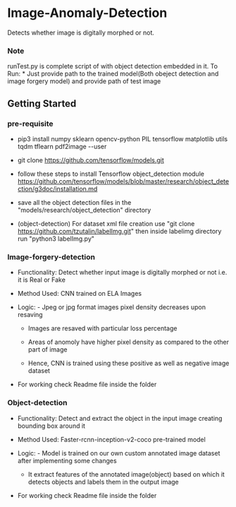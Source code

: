 # Image-Anomaly-Detection

Detects whether image is digitally morphed or not.

### Note

runTest.py is complete script of with object detection embedded in it.
To Run:
	* Just provide path to the trained model(Both obeject detection and image forgery model) and provide path of test image

## Getting Started

### pre-requisite

* pip3 install numpy sklearn opencv-python PIL tensorflow matplotlib utils tqdm tflearn pdf2image --user

* git clone https://github.com/tensorflow/models.git

* follow these steps to install Tensorflow object_detection module https://github.com/tensorflow/models/blob/master/research/object_detection/g3doc/installation.md

* save all the object detection files in the "models/research/object_detection" directory

* (object-detection) For dataset xml file creation use "git clone https://github.com/tzutalin/labelImg.git" then inside labelimg directory run "python3 labelImg.py"

### Image-forgery-detection

* Functionality: Detect whether input image is digitally morphed or not i.e. it is Real or Fake

* Method Used: CNN trained on ELA Images

* Logic: - Jpeg or jpg format images pixel density decreases upon resaving

	* Images are resaved with particular loss percentage
	
	* Areas of anomoly have higher pixel density as compared to the other part of image
	
	* Hence, CNN is trained using these positive as well as negative image dataset 
	
* For working check Readme file inside the folder

### Object-detection

* Functionality: Detect and extract the object in the input image creating bounding box around it

* Method Used: Faster-rcnn-inception-v2-coco pre-trained model

* Logic: - Model is trained on our own custom annotated image dataset after implementing some changes

	 * It extract features of the annotated image(object) based on which it detects objects and labels them in the output image
	 
* For working check Readme file inside the folder 

